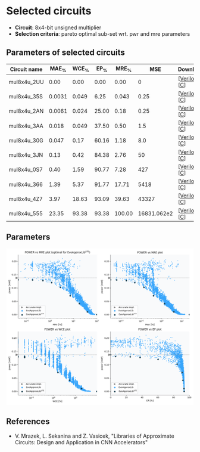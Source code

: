 
Selected circuits
===================
 - **Circuit**: 8x4-bit unsigned multiplier
 - **Selection criteria**: pareto optimal sub-set wrt. pwr and mre parameters

Parameters of selected circuits
----------------------------

| Circuit name | MAE<sub>%</sub> | WCE<sub>%</sub> | EP<sub>%</sub> | MRE<sub>%</sub> | MSE | Download |
| --- |  --- | --- | --- | --- | --- | --- | 
| mul8x4u_2UU | 0.00 | 0.00 | 0.00 | 0.00 | 0 |  [[Verilog](mul8x4u_2UU.v)]  [[C](mul8x4u_2UU.c)] |
| mul8x4u_35S | 0.0031 | 0.049 | 6.25 | 0.043 | 0.25 |  [[Verilog](mul8x4u_35S.v)]  [[C](mul8x4u_35S.c)] |
| mul8x4u_2AN | 0.0061 | 0.024 | 25.00 | 0.18 | 0.25 |  [[Verilog](mul8x4u_2AN.v)]  [[C](mul8x4u_2AN.c)] |
| mul8x4u_3AA | 0.018 | 0.049 | 37.50 | 0.50 | 1.5 |  [[Verilog](mul8x4u_3AA.v)]  [[C](mul8x4u_3AA.c)] |
| mul8x4u_30G | 0.047 | 0.17 | 60.16 | 1.18 | 8.0 |  [[Verilog](mul8x4u_30G.v)]  [[C](mul8x4u_30G.c)] |
| mul8x4u_3JN | 0.13 | 0.42 | 84.38 | 2.76 | 50 |  [[Verilog](mul8x4u_3JN.v)]  [[C](mul8x4u_3JN.c)] |
| mul8x4u_0S7 | 0.40 | 1.59 | 90.77 | 7.28 | 427 |  [[Verilog](mul8x4u_0S7.v)]  [[C](mul8x4u_0S7.c)] |
| mul8x4u_366 | 1.39 | 5.37 | 91.77 | 17.71 | 5418 |  [[Verilog](mul8x4u_366.v)]  [[C](mul8x4u_366.c)] |
| mul8x4u_4Z7 | 3.97 | 18.63 | 93.09 | 39.63 | 43327 |  [[Verilog](mul8x4u_4Z7.v)]  [[C](mul8x4u_4Z7.c)] |
| mul8x4u_555 | 23.35 | 93.38 | 93.38 | 100.00 | 16831.062e2 |  [[Verilog](mul8x4u_555.v)]  [[C](mul8x4u_555.c)] |
    
Parameters
--------------
![Parameters figure](fig.png)

References
--------------
   - V. Mrazek, L. Sekanina and Z. Vasicek, "Libraries of Approximate Circuits: Design and Application in CNN Accelerators"

             